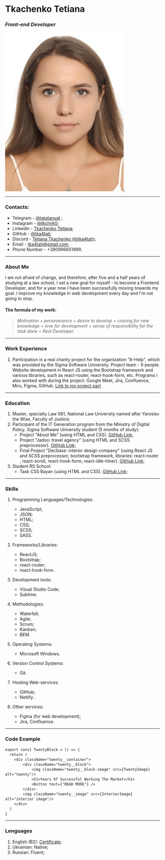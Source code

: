 #                                 **Tkachenko Tetiana**
###                                *Front-end Developer*

![My photo](/images/myphoto.jpg);

-------------------------------------------------------------------------------------------

### **Contacts:**
- Telegram - [@tatatanyat](https://t.me/tatatanyat) ;
- Instagram - [@tkchnk0](https://www.instagram.com/tkchnk0/); 
- Linkedin - [Tkachenko Tetiana](https://www.linkedin.com/in/%D1%82%D0%B0%D0%BD%D1%8F-%D1%82%D0%BA%D0%B0%D1%87%D0%B5%D0%BD%D0%BA%D0%BE-619890269/);
- GitHub - [@tka4tati](https://github.com/tka4tati);
- Discord - [Tetiana Tkachenko (@tka4tati)](https://discord.com/users/1081531486915792936);
- Email - tka4tati@gmail.com;
- Phone Number - +380996651999.

-------------------------------------------------------------------------------------------

### **About Me**

I am not afraid of change, and therefore, after five and a half years of studying at a law school, I set a new goal for myself - to become a Frontend Developer, and for a year now I have been successfully moving towards my goal. I improve my knowledge in web development every day and I'm not going to stop. 

#### **The formula of my work:**

>*Motivation + perseverance + desire to develop + craving for new knowledge + love for development + sense of responsibility for the task done = Real Developer.*

-----------------------------------------------------------------------

### **Work Experience**

1. Participation in a real charity project for the organization "A-Help", which was provided by the Sigma Software University. Project team - 6 people. Website development in React JS using the Bootstrap framework and various libraries, such as react-router, react-hook-form, etc. Programs I also worked with during the project: Google Meet, Jira, Confluence, Miro, Figma, GitHub.
[Link to my project part](https://github.com/tka4tati/a--help--.git)

-------------------------------------------------------------------------------------------

### **Education**
1. Master, specialty Law 081, National Law University named after Yaroslav the Wise, Faculty of Justice;
2. Participant of the IT Generation program from the Ministry of Digital Policy. Sigma Software University student (5 months of study):
    - Project "About Me" (using HTML and CSS). [GitHub Link](https://github.com/tka4tati/DZ1.git);
    - Project "Jadoo: travel agency" (using HTML and SCSS preprocessor). [GitHub Link](https://github.com/tka4tati/DZ2.git);
    - Final Project "Decbase: interior design company" (using React JS and SCSS preprocessor, bootstrap framework, libraries: react-router , react-scroll, react-hook-form, react-idle-timer). [GitHub Link](https://github.com/tka4tati/Final-project.git);
3. Student RS School:
    - Task CSS Bayan (using HTML and CSS). [GitHub Link](https://github.com/tka4tati/cssBayan.git);

-----------------------------------------------------------------------------------

### **Skills**

1. Programming Languages/Technologies: 
    - JavaScript;
    - JSON; 
    - HTML;
    - CSS;
    - SCSS;
    - SASS.

2. Frameworks/Libraries:
    - ReactJS;
    - Bootstrap;
    - react-router;
    - react-hook-form.

3. Development tools:
    - Visual Studio Code;
    - Sublime.

4. Methodologies:
    - Waterfall;
    - Agile;
    - Scrum;
    - Kanban;
    - BEM.

5. Operating Systems:
    - Microsoft Windows.

6. Version Control Systems:
    - Git.

7. Hosting Web-services:
    - GitHub;
    - Netlify.

8. Other services:
    - Figma (for web development);
    - Jira, Confluence.

---------------------------------------

### **Code Example**

```
export const TwentyBlock = () => {
  return (
    <div className="twenty__container">
        <div className="twenty__block">
            <img className="twenty__block-image" src={TwentyImage} alt="twenty"/>
            <h1>Years Of Successful Working The Market</h1>
            <Button text={"READ MORE"} />
        </div>
        <img className="twenty__image" src={InteriorImage} alt="interior image"/>
    </div>
  )
}
```
*******************************************************

### **Lenguages**

1. English (B2): [Certificate](https://drive.google.com/file/d/1LT1B8KIk-7VqmwFopjLrBA_mvAc294Ud/view?usp=sharing);
2. Ukrainian: Native;
3. Russian: Fluent; 